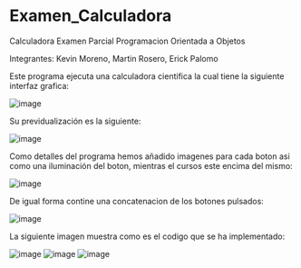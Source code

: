 # Examen_Calculadora
Calculadora
Examen Parcial Programacion Orientada a Objetos

Integrantes: Kevin Moreno, Martin Rosero, Erick Palomo

Este programa ejecuta una calculadora cientifica la cual tiene la siguiente interfaz grafica:

![image](https://user-images.githubusercontent.com/75103508/183821097-12b71f4a-4896-4276-8a93-a9abb269b596.png)

Su previdualización es la siguiente: 

![image](https://user-images.githubusercontent.com/75103508/183821185-59f62c14-4dd7-493f-bbc7-8784b549e1a3.png)

Como detalles del programa hemos añadido imagenes para cada boton asi como una iluminación del boton, mientras
el cursos este encima del mismo: 

![image](https://user-images.githubusercontent.com/75103508/183821385-a2d44efb-ba89-4643-8fdd-aa301baf8a38.png)

De igual forma contine una concatenacion de los botones pulsados: 

![image](https://user-images.githubusercontent.com/75103508/183821513-3761a12b-542a-4af6-bc31-ed7d42fd0cf5.png)

La siguiente imagen muestra como es el codigo que se ha implementado: 

![image](https://user-images.githubusercontent.com/75103508/183821614-3e7cce23-87bf-4dd0-919c-d64de5bd23b2.png)
![image](https://user-images.githubusercontent.com/75103508/183821634-c489e084-d6e4-48f6-b1b9-5c6cd7239cb6.png)
![image](https://user-images.githubusercontent.com/75103508/183821653-40a0f768-a7e6-438c-973b-c034b6276493.png)
